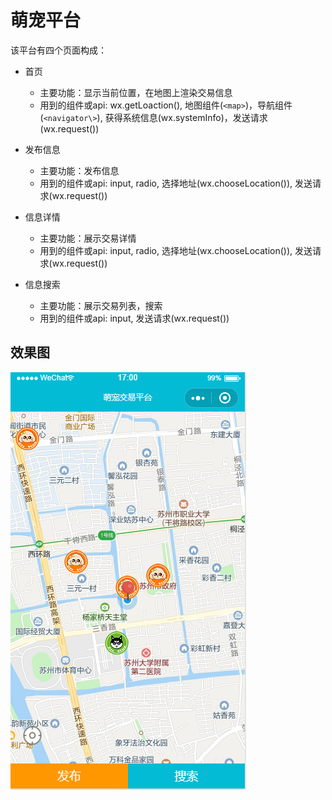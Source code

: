 # 萌宠平台

该平台有四个页面构成：

* 首页 
    * 主要功能：显示当前位置，在地图上渲染交易信息
    * 用到的组件或api: wx.getLoaction(), 地图组件(`<map>`)，导航组件(`<navigator\>`), 获得系统信息(wx.systemInfo)，发送请求(wx.request())

* 发布信息
    * 主要功能：发布信息
    * 用到的组件或api: input, radio, 选择地址(wx.chooseLocation()), 发送请求(wx.request())

* 信息详情
    * 主要功能：展示交易详情
    * 用到的组件或api: input, radio, 选择地址(wx.chooseLocation()), 发送请求(wx.request())

* 信息搜索
    * 主要功能：展示交易列表，搜索
    * 用到的组件或api: input, 发送请求(wx.request())

## 效果图
![首页](./images/home.png)
